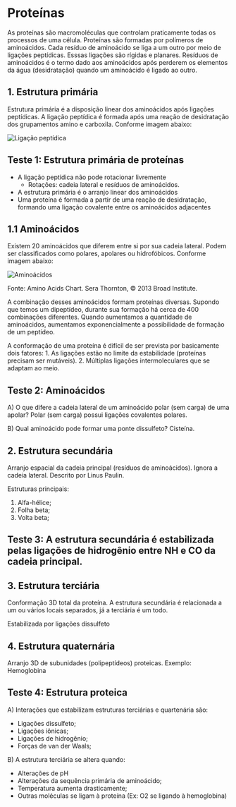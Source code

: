 # Proteínas

As proteínas são macromoléculas que controlam praticamente todas os processos de uma célula.
Proteínas são formadas por polímeros de aminoácidos. Cada resíduo de aminoácido se liga a um outro por meio de ligações peptídicas. Esssas ligações são rígidas e planares.
Resíduos de aminoácidos é o termo dado aos aminoácidos após perderem os elementos da água (desidratação) quando um aminoácido é ligado ao outro.

## 1. Estrutura primária

Estrutura primária é a disposição linear dos aminoácidos após ligações peptídicas.
A ligação peptídica é formada após uma reação de desidratação dos grupamentos amino e carboxila. Conforme imagem abaixo:

![Ligação peptídica](https://www.infoescola.com/wp-content/uploads/2012/03/ligacao-peptidica.jpg)

## Teste 1: Estrutura primária de proteínas

- A ligação peptídica não pode rotacionar livremente
    - Rotações: cadeia lateral e resíduos de aminoácidos.
- A estrutura primária é o arranjo linear dos aminoácidos
- Uma proteína é formada a partir de uma reação de desidratação, formando uma ligação covalente entre os aminoácidos adjacentes

## 1.1 Aminoácidos

Existem 20 aminoácidos que diferem entre si por sua cadeia lateral. Podem ser classificados como polares, apolares ou hidrofóbicos. Conforme imagem abaixo:

![Aminoácidos](https://courses.edx.org/assets/courseware/v1/6e8059f060d1f07817b3a7fc01b11e0c/asset-v1:MITx+7.00x+3T2023+type@asset+block/amino_acid_table.png)

Fonte: Amino Acids Chart. Sera Thornton, © 2013 Broad Institute.

A combinação desses aminoácidos formam proteínas diversas. Supondo que temos um dipeptídeo, durante sua formação há cerca de 400 combinações diferentes. Quando aumentamos a quantidade de aminoácidos, aumentamos exponencialmente a possibilidade de formação de um peptídeo.

A conformação de uma proteína é difícil de ser prevista por basicamente dois fatores:
    1. As ligações estão no limite da estabilidade (proteínas precisam ser mutáveis).
    2. Múltiplas ligações intermoleculares que se adaptam ao meio.


## Teste 2: Aminoácidos

A) O que difere a cadeia lateral de um aminoácido polar (sem carga) de uma apolar?
Polar (sem carga) possui ligações covalentes polares.

B) Qual aminoácido pode formar uma ponte dissulfeto?
Cisteína.

## 2. Estrutura secundária

Arranjo espacial da cadeia principal (resíduos de aminoácidos). Ignora a cadeia lateral. Descrito por Linus Paulin.

Estruturas principais:

1) Alfa-hélice;
2) Folha beta;
3) Volta beta;

## Teste 3: A estrutura secundária é estabilizada pelas ligações de hidrogênio entre NH e CO da cadeia principal.

## 3. Estrutura terciária

Conformação 3D total da proteína. A estrutura secundária é relacionada a um ou vários locais separados, já a terciária é um todo.

Estabilizada por ligações dissulfeto

## 4. Estrutura quaternária

Arranjo 3D de subunidades (polipeptídeos) proteicas. Exemplo: Hemoglobina

## Teste 4: Estrutura proteica

A) Interações que estabilizam estruturas terciárias e quartenária são:

- Ligações dissulfeto;
- Ligações iônicas;
- Ligações de hidrogênio;
- Forças de van der Waals;

B) A estrutura terciária se altera quando:

- Alterações de pH
- Alterações da sequência primária de aminoácido;
- Temperatura aumenta drasticamente;
- Outras moléculas se ligam à proteína (Ex: O2 se ligando à hemoglobina)
